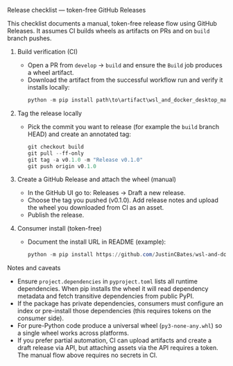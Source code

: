 Release checklist — token-free GitHub Releases

This checklist documents a manual, token-free release flow using GitHub Releases. It assumes CI builds wheels as artifacts on PRs and on `build` branch pushes.

1. Build verification (CI)
   - Open a PR from `develop` → `build` and ensure the `Build` job produces a wheel artifact.
   - Download the artifact from the successful workflow run and verify it installs locally:
     ```powershell
     python -m pip install path\to\artifact\wsl_and_docker_desktop_manager-0.1.0-py3-none-any.whl
     ```

2. Tag the release locally
   - Pick the commit you want to release (for example the `build` branch HEAD) and create an annotated tag:
     ```powershell
     git checkout build
     git pull --ff-only
     git tag -a v0.1.0 -m "Release v0.1.0"
     git push origin v0.1.0
     ```

3. Create a GitHub Release and attach the wheel (manual)
   - In the GitHub UI go to: Releases → Draft a new release.
   - Choose the tag you pushed (v0.1.0). Add release notes and upload the wheel you downloaded from CI as an asset.
   - Publish the release.

4. Consumer install (token-free)
   - Document the install URL in README (example):
     ```powershell
     python -m pip install https://github.com/JustinCBates/wsl-and-docker-desktop-manager/releases/download/v0.1.0/wsl_and_docker_desktop_manager-0.1.0-py3-none-any.whl
     ```

Notes and caveats
- Ensure `project.dependencies` in `pyproject.toml` lists all runtime dependencies. When pip installs the wheel it will read dependency metadata and fetch transitive dependencies from public PyPI.
- If the package has private dependencies, consumers must configure an index or pre-install those dependencies (this requires tokens on the consumer side).
- For pure-Python code produce a universal wheel (`py3-none-any.whl`) so a single wheel works across platforms.
- If you prefer partial automation, CI can upload artifacts and create a draft release via API, but attaching assets via the API requires a token. The manual flow above requires no secrets in CI.
